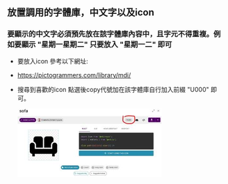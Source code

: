 ## 放置調用的字體庫，中文字以及icon
### 要顯示的中文字必須預先放在該字體庫內容中，且字元不得重複。例如要顯示 "星期一星期二" 只要放入 "星期一二" 即可
- 要放入icon 參考以下網址:
- https://pictogrammers.com/library/mdi/
- 搜尋到喜歡的icon 點選後copy代號加在該字體庫自行加入前綴 "U000" 即可。

  ![Mosquitto_broker](/dashboard_one_tw/image/193603.jpg)
